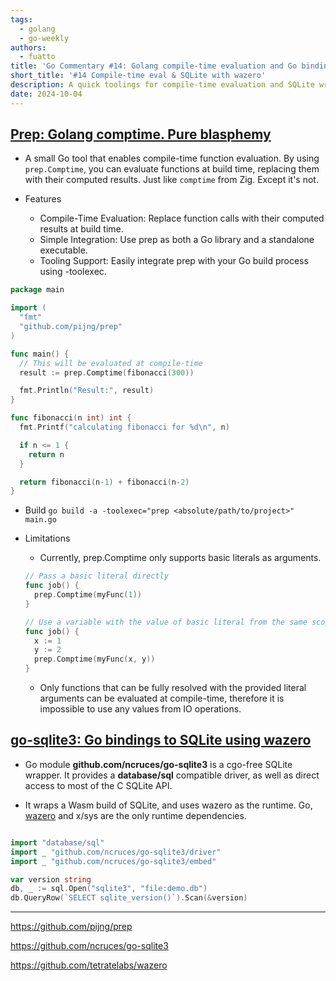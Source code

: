 ```yaml
---
tags:
  - golang
  - go-weekly
authors:
  - fuatto
title: 'Go Commentary #14: Golang compile-time evaluation and Go bindings to SQLite using wazero'
short_title: '#14 Compile-time eval & SQLite with wazero'
description: A quick toolings for compile-time evaluation and SQLite wrapper with WebAssembly runtime for Go
date: 2024-10-04
---
```


## [Prep: Golang comptime. Pure blasphemy](https://github.com/pijng/prep)

- A small Go tool that enables compile-time function evaluation. By using `prep.Comptime`, you can evaluate functions at build time, replacing them with their computed results. Just like `comptime` from Zig. Except it's not.

- Features
  - Compile-Time Evaluation: Replace function calls with their computed results at build time.
  - Simple Integration: Use prep as both a Go library and a standalone executable.
  - Tooling Support: Easily integrate prep with your Go build process using -toolexec.

```go
package main

import (
  "fmt"
  "github.com/pijng/prep"
)

func main() {
  // This will be evaluated at compile-time
  result := prep.Comptime(fibonacci(300))

  fmt.Println("Result:", result)
}

func fibonacci(n int) int {
  fmt.Printf("calculating fibonacci for %d\n", n)

  if n <= 1 {
    return n
  }

  return fibonacci(n-1) + fibonacci(n-2)
}
```

- Build `go build -a -toolexec="prep <absolute/path/to/project>" main.go`

- Limitations

  - Currently, prep.Comptime only supports basic literals as arguments.

  ```go
  // Pass a basic literal directly
  func job() {
    prep.Comptime(myFunc(1))
  }

  // Use a variable with the value of basic literal from the same scope as wrapped function
  func job() {
    x := 1
    y := 2
    prep.Comptime(myFunc(x, y))
  }
  ```

  - Only functions that can be fully resolved with the provided literal arguments can be evaluated at compile-time, therefore it is impossible to use any values from IO operations.

## [go-sqlite3: Go bindings to SQLite using wazero](https://github.com/ncruces/go-sqlite3)

- Go module **github.com/ncruces/go-sqlite3** is a cgo-free SQLite wrapper. It provides a **database/sql** compatible driver, as well as direct access to most of the C SQLite API.

- It wraps a Wasm build of SQLite, and uses wazero as the runtime. Go, [wazero](https://github.com/tetratelabs/wazero) and x/sys are the only runtime dependencies.

```go

import "database/sql"
import _ "github.com/ncruces/go-sqlite3/driver"
import _ "github.com/ncruces/go-sqlite3/embed"

var version string
db, _ := sql.Open("sqlite3", "file:demo.db")
db.QueryRow(`SELECT sqlite_version()`).Scan(&version)
```

---

https://github.com/pijng/prep

https://github.com/ncruces/go-sqlite3

https://github.com/tetratelabs/wazero
